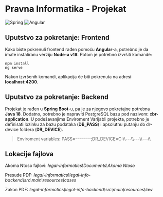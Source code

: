 # Pravna Informatika - Projekat
![Spring](https://img.shields.io/badge/spring-%236DB33F.svg?style=for-the-badge&logo=spring&logoColor=white)
![Angular](https://img.shields.io/badge/angular-%23DD0031.svg?style=for-the-badge&logo=angular&logoColor=white)

## Uputstvo za pokretanje: Frontend
Kako biste pokrenuli frontend rađen pomoću **Angular**-a, potrebno je da imate instaliranu verziju **Node-a v18**. Potom je potrebno izvršiti komande:

    npm install
    ng serve
Nakon izvršenih komandi, aplikacija će biti pokrenuta na adresi **localhost:4200**.

## Uputstvo za pokretanje: Backend
Projekat je rađen u **Spring Boot**-u, pa je za njegovo pokretajne potrebna **Java 18**.
Dodatno, potrebno je napraviti PostgreSQL bazu pod nazivom: **cbr-application**.
U podešavanjima Enviroment Varijabli projekta, potrebno je definisati lozinku za bazu podataka (**DB_PASS**) i apsolutnu putanju do dr-device foldera (**DR_DEVICE**). 

> Enviroment variables: PASS=--------;DR_DEVICE=C:\\\\---\\\\---\\\\---\\\\

## Lokacije fajlova
Akoma Ntoso fajlovi: *legal-informatics\Documents\Akoma Ntoso*

Presude PDF: *legal-informatics\legal-info-backend\src\main\resources\cases*

Zakon PDF: *legal-informatics\legal-info-backend\src\main\resources\law*

